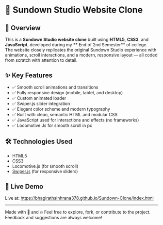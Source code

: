 # 🌇 Sundown Studio Website Clone

## 📌 Overview
This is a **Sundown Studio website clone** built using **HTML5**, **CSS3**, and **JavaScript**, developed during my ** End of 2nd Semester** of college.  
The website closely replicates the original Sundown Studio experience with animations, scroll interactions, and a modern, responsive layout — all coded from scratch with attention to detail.

## ✨ Key Features
- ✅ Smooth scroll animations and transitions  
- ✅ Fully responsive design (mobile, tablet, and desktop)  
- ✅ Custom animated loader  
- ✅ Swiper.js slider integration  
- ✅ Elegant color scheme and modern typography  
- ✅ Built with clean, semantic HTML and modular CSS  
- ✅ JavaScript used for interactions and effects (no frameworks)
- ✅ Locomotive Js for smooth scroll in pc

## 🛠 Technologies Used
- HTML5  
- CSS3  
- Locomotive.js (for smooth scroll)  
- [Swiper.js](https://swiperjs.com/) (for responsive sliders)  

## 🚀 Live Demo
Live at: https://bhagirathsinhrana378.github.io/Sundown-Clone/index.html

---
Made with 💖 and 🔥
Feel free to explore, fork, or contribute to the project. Feedback and suggestions are always welcome!
